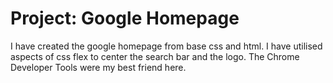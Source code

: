 <h1>Project: Google Homepage</h1>

I have created the google homepage from base css and html. I have utilised aspects of css flex to center the search bar and the logo. The Chrome Developer Tools were my best friend here.